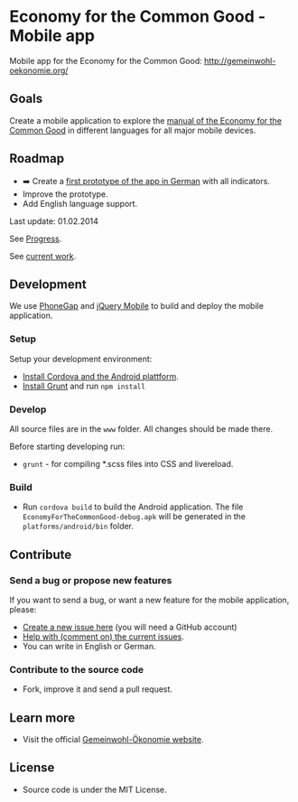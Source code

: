 Economy for the Common Good - Mobile app
==========================

Mobile app for the Economy for the Common Good: http://gemeinwohl-oekonomie.org/


## Goals

Create a mobile application to explore the
[manual of the Economy for the Common Good](http://sinnwerkstatt.github.io/gemeinwohl-oekonomie/#matrix)
in different languages for all major mobile devices.

## Roadmap

* :arrow_right: Create a [first prototype of the app in German](https://github.com/sinnwerkstatt/economy-common-good-mobile/issues?milestone=2&state=open) with all indicators.
* Improve the prototype.
* Add English language support.

Last update: 01.02.2014

See [Progress](CHANGELOG.md).

See [current work](https://github.com/sinnwerkstatt/economy-common-good-mobile/issues?labels=2+-+Working&milestone=&page=1&state=open).

## Development

We use [PhoneGap](http://phonegap.com/) and [jQuery Mobile](http://jquerymobile.com/)
to build and deploy the mobile application.

### Setup

Setup your development environment:

* [Install Cordova and the Android plattform](http://docs.phonegap.com/en/3.3.0/guide_cli_index.md.html#The%20Command-Line%20Interface).
* [Install Grunt](https://github.com/sinnwerkstatt/sinnwerkstatt-web/wiki/Grunt#wiki-install) and run ``npm install``

### Develop

All source files are in the ``www`` folder. All changes should be made there.

Before starting developing run:

* ``grunt`` - for compiling *.scss files into CSS and livereload.

### Build

* Run ``cordova build`` to build the Android application. The file ``EconomyForTheCommonGood-debug.apk`` will be generated in the ``platforms/android/bin`` folder.

## Contribute

### Send a bug or propose new features
If you want to send a bug, or want a new feature for the mobile application, please:

* [Create a new issue here](https://github.com/sinnwerkstatt/economy-common-good-mobile/issues/new) (you will need a GitHub account)
* [Help with (comment on) the current issues](https://github.com/sinnwerkstatt/economy-common-good-mobile/issues/).
* You can write in English or German.

### Contribute to the source code
* Fork, improve it and send a pull request.

## Learn more
 * Visit the official [Gemeinwohl-Ökonomie website](http://www.gemeinwohl-oekonomie.de/).

## License

* Source code is under the MIT License.